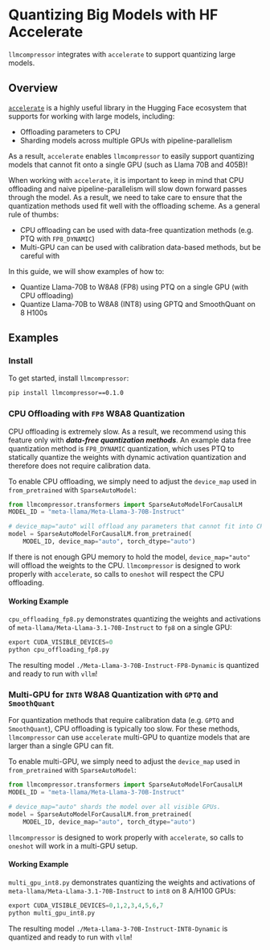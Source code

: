 # Quantizing Big Models with HF Accelerate

`llmcompressor` integrates with `accelerate` to support quantizing large models.

## Overview

[`accelerate`]((https://huggingface.co/docs/accelerate/en/index)) is a highly useful library in the Hugging Face ecosystem that supports for working with large models, including:
- Offloading parameters to CPU
- Sharding models across multiple GPUs with pipeline-parallelism

As a result, `accelerate` enables `llmcompressor` to easily support quantizing models that cannot fit onto a single GPU (such as Llama 70B and 405B)!

When working with `accelerate`, it is important to keep in mind that CPU offloading and naive pipeline-parallelism will slow down forward passes through the model. As a result, we need to take care to ensure that the quantization methods used fit well with the offloading scheme. As a general rule of thumbs:
- CPU offloading can be used with data-free quantization methods (e.g. PTQ with `FP8_DYNAMIC`)
- Multi-GPU can can be used with calibration data-based methods, but be careful with

In this guide, we will show examples of how to:
- Quantize Llama-70B to W8A8 (FP8) using PTQ on a single GPU (with CPU offloading)
- Quantize Llama-70B to W8A8 (INT8) using GPTQ and SmoothQuant on 8 H100s

## Examples

### Install

To get started, install `llmcompressor`:

```bash
pip install llmcompressor==0.1.0
```


### CPU Offloading with `FP8` W8A8 Quantization

CPU offloading is extremely slow. As a result, we recommend using this feature only with ***data-free quantization methods***. An example data free quantization method is `FP8_DYNAMIC` quantization, which uses PTQ to statically quantize the weights with dynamic activation quantization and therefore does not require calibration data.

To enable CPU offloading, we simply need to adjust the `device_map` used in `from_pretrained` with `SparseAutoModel`:

```python
from llmcompressor.transformers import SparseAutoModelForCausalLM
MODEL_ID = "meta-llama/Meta-Llama-3-70B-Instruct"

# device_map="auto" will offload any parameters that cannot fit into CPU RAM.
model = SparseAutoModelForCausalLM.from_pretrained(
    MODEL_ID, device_map="auto", torch_dtype="auto")
```

If there is not enough GPU memory to hold the model, `device_map="auto"` will offload the weights to the CPU. `llmcompressor` is designed to work properly with `accelerate`, so calls to `oneshot` will respect the CPU offloading.

#### Working Example

`cpu_offloading_fp8.py` demonstrates quantizing the weights and activations of `meta-llama/Meta-Llama-3.1-70B-Instruct` to `fp8` on a single GPU:

```python
export CUDA_VISIBLE_DEVICES=0
python cpu_offloading_fp8.py
```

The resulting model `./Meta-Llama-3-70B-Instruct-FP8-Dynamic` is quantized and ready to run with `vllm`!

### Multi-GPU for `INT8` W8A8 Quantization with `GPTQ` and `SmoothQuant`

For quantization methods that require calibration data (e.g. `GPTQ` and `SmoothQuant`), CPU offloading is typically too slow. For these methods, `llmcompressor` can use `accelerate` multi-GPU to quantize models that are larger than a single GPU can fit.

To enable multi-GPU, we simply need to adjust the `device_map` used in `from_pretrained` with `SparseAutoModel`:

```python
from llmcompressor.transformers import SparseAutoModelForCausalLM
MODEL_ID = "meta-llama/Meta-Llama-3-70B-Instruct"

# device_map="auto" shards the model over all visible GPUs.
model = SparseAutoModelForCausalLM.from_pretrained(
    MODEL_ID, device_map="auto", torch_dtype="auto")
```

`llmcompressor` is designed to work properly with `accelerate`, so calls to `oneshot` will work in a multi-GPU setup.


#### Working Example

`multi_gpu_int8.py` demonstrates quantizing the weights and activations of `meta-llama/Meta-Llama-3.1-70B-Instruct` to `int8` on 8 A/H100 GPUs:

```python
export CUDA_VISIBLE_DEVICES=0,1,2,3,4,5,6,7
python multi_gpu_int8.py
```

The resulting model `./Meta-Llama-3-70B-Instruct-INT8-Dynamic` is quantized and ready to run with `vllm`!